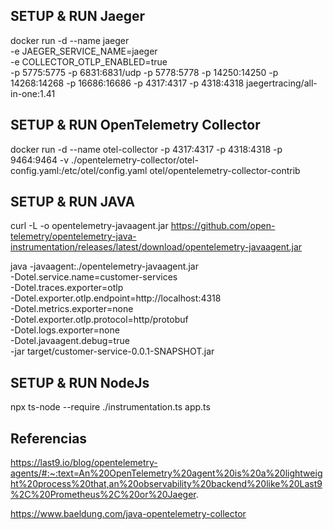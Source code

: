 ## SETUP & RUN Jaeger

docker run -d --name jaeger \
  -e JAEGER_SERVICE_NAME=jaeger \
  -e COLLECTOR_OTLP_ENABLED=true \
  -p 5775:5775 -p 6831:6831/udp -p 5778:5778 -p 14250:14250 -p 14268:14268 -p 16686:16686 -p 4317:4317 -p 4318:4318 jaegertracing/all-in-one:1.41

## SETUP & RUN OpenTelemetry Collector

docker run -d --name otel-collector   -p 4317:4317 -p 4318:4318 -p 9464:9464   -v ./opentelemetry-collector/otel-config.yaml:/etc/otel/config.yaml  otel/opentelemetry-collector-contrib

## SETUP & RUN JAVA 

curl -L -o opentelemetry-javaagent.jar https://github.com/open-telemetry/opentelemetry-java-instrumentation/releases/latest/download/opentelemetry-javaagent.jar

 java -javaagent:./opentelemetry-javaagent.jar \
      -Dotel.service.name=customer-services \
      -Dotel.traces.exporter=otlp \
      -Dotel.exporter.otlp.endpoint=http://localhost:4318 \
      -Dotel.metrics.exporter=none \
      -Dotel.exporter.otlp.protocol=http/protobuf \
      -Dotel.logs.exporter=none \
      -Dotel.javaagent.debug=true \
  -jar target/customer-service-0.0.1-SNAPSHOT.jar


## SETUP & RUN NodeJs 

  npx ts-node --require ./instrumentation.ts app.ts

## Referencias

  https://last9.io/blog/opentelemetry-agents/#:~:text=An%20OpenTelemetry%20agent%20is%20a%20lightweight%20process%20that,an%20observability%20backend%20like%20Last9%2C%20Prometheus%2C%20or%20Jaeger.

  https://www.baeldung.com/java-opentelemetry-collector